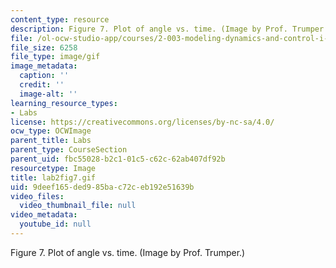 ```yaml
---
content_type: resource
description: Figure 7. Plot of angle vs. time. (Image by Prof. Trumper.)
file: /ol-ocw-studio-app/courses/2-003-modeling-dynamics-and-control-i-spring-2005/9deef165ded985bac72ceb192e51639b_lab2fig7.gif
file_size: 6258
file_type: image/gif
image_metadata:
  caption: ''
  credit: ''
  image-alt: ''
learning_resource_types:
- Labs
license: https://creativecommons.org/licenses/by-nc-sa/4.0/
ocw_type: OCWImage
parent_title: Labs
parent_type: CourseSection
parent_uid: fbc55028-b2c1-01c5-c62c-62ab407df92b
resourcetype: Image
title: lab2fig7.gif
uid: 9deef165-ded9-85ba-c72c-eb192e51639b
video_files:
  video_thumbnail_file: null
video_metadata:
  youtube_id: null
---
```

Figure 7. Plot of angle vs. time. (Image by Prof. Trumper.)